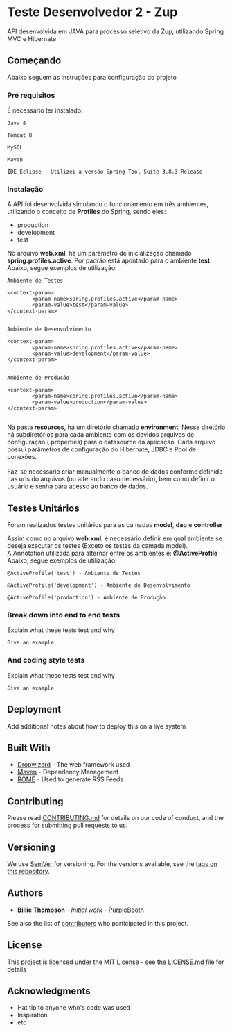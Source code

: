 # Teste Desenvolvedor 2 - Zup

API desenvolvida em JAVA para processo seletivo da Zup, utilizando Spring MVC e Hibernate

## Começando

Abaixo seguem as instruções para configuração do projeto

### Pré requisitos

É necessário ter instalado:

```
Java 8
```
```
Tomcat 8
```
```
MySQL
```
```
Maven
```
```
IDE Eclipse - Utilizei a versão Spring Tool Suite 3.8.3 Release
```
### Instalação

A API foi desenvolvida simulando o funcionamento em três ambientes, utilizando o conceito de <strong>Profiles</strong> do Spring, sendo eles: 
* production 
* development
* test

No arquivo <strong>web.xml</strong>, há um parâmetro de inicialização chamado <strong>spring.profiles.active</strong>. Por padrão está apontado para o ambiente <strong>test</strong>.</br>
Abaixo, segue exemplos de utilização:

```
Ambiente de Testes

<context-param>
		<param-name>spring.profiles.active</param-name>
		<param-value>test</param-value>
</context-param>
 
```
```
Ambiente de Desenvolvimento

<context-param>
		<param-name>spring.profiles.active</param-name>
		<param-value>development</param-value>
</context-param>
 
```
```
Ambiente de Produção

<context-param>
		<param-name>spring.profiles.active</param-name>
		<param-value>production</param-value>
</context-param>
 
 ```


Na pasta <strong>resources</strong>, há um diretório chamado <strong>environment</strong>. Nesse diretório há subdiretórios 
para cada ambiente com os devidos arquivos de configuração (.properties) para o datasource da aplicação. Cada arquivo possui parâmetros de configuração do Hibernate, JDBC e Pool de
conexões. </br></br>
Faz-se necessário criar manualmente o banco de dados conforme definido nas urls do arquivos (ou alterando caso necessário), bem como 
definir o usuário e senha para acesso ao banco de dados. 


## Testes Unitários

Foram realizados testes unitários para as camadas <strong>model</strong>, <strong>dao</strong> e <strong>controller</strong></br>

Assim como no arquivo <strong>web.xml</strong>, é necessário definir em qual ambiente se deseja executar os testes (Exceto os testes
da camada model).</br>
A Annotation utilizada para alternar entre os ambientes é: <strong>@ActiveProfile</strong></br>
Abaixo, segue exemplos de utilização:

```
@ActiveProfile('test') - Ambiente de Testes
```
```
@ActiveProfile('development') - Ambiente de Desenvolvimento
```
```
@ActiveProfile('production') - Ambiente de Produção
```


### Break down into end to end tests

Explain what these tests test and why

```
Give an example
```

### And coding style tests

Explain what these tests test and why

```
Give an example
```

## Deployment

Add additional notes about how to deploy this on a live system

## Built With

* [Dropwizard](http://www.dropwizard.io/1.0.2/docs/) - The web framework used
* [Maven](https://maven.apache.org/) - Dependency Management
* [ROME](https://rometools.github.io/rome/) - Used to generate RSS Feeds

## Contributing

Please read [CONTRIBUTING.md](https://gist.github.com/PurpleBooth/b24679402957c63ec426) for details on our code of conduct, and the process for submitting pull requests to us.

## Versioning

We use [SemVer](http://semver.org/) for versioning. For the versions available, see the [tags on this repository](https://github.com/your/project/tags). 

## Authors

* **Billie Thompson** - *Initial work* - [PurpleBooth](https://github.com/PurpleBooth)

See also the list of [contributors](https://github.com/your/project/contributors) who participated in this project.

## License

This project is licensed under the MIT License - see the [LICENSE.md](LICENSE.md) file for details

## Acknowledgments

* Hat tip to anyone who's code was used
* Inspiration
* etc

